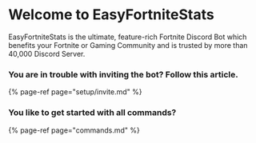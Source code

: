 # Welcome to EasyFortniteStats

EasyFortniteStats is the ultimate, feature-rich Fortnite Discord Bot which benefits your Fortnite or Gaming Community and is trusted by more than 40,000 Discord Server.

### You are in trouble with inviting the bot? Follow this article.

{% page-ref page="setup/invite.md" %}

### You like to get started with all commands?

{% page-ref page="commands.md" %}



